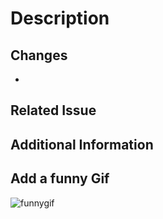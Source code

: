 # Description
<!-- Please include a summary of the change and which issue is fixed -->

## Changes
<!-- Please describe the proposed changes -->
- 

## Related Issue
<!-- If applicable, please link to the issue this PR addresses -->

## Additional Information
<!-- Any additional information that is important to this PR such as screenshots of how the component looks before and after the change -->

## Add a funny Gif

<!-- Add a compulsory gif to your PR-->
![funnygif](funny_gif_link_here)
